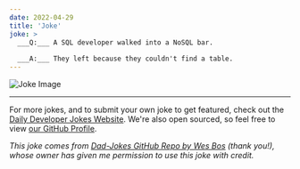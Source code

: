 ```yaml
---
date: 2022-04-29
title: 'Joke'
joke: >
  ___Q:___ A SQL developer walked into a NoSQL bar.
  
  ___A:___ They left because they couldn't find a table.
---
```



![Joke Image](https://private.xtrp.io/projects/DailyDeveloperJokes/public_image_server/images/5e1259169f6cb.png)

---

For more jokes, and to submit your own joke to get featured, check out the [Daily Developer Jokes Website](https://dailydeveloperjokes.github.io/). We're also open sourced, so feel free to view [our GitHub Profile](https://github.com/dailydeveloperjokes).


_This joke comes from [Dad-Jokes GitHub Repo by Wes Bos](https://github.com/wesbos/dad-jokes) (thank you!), whose owner has given me permission to use this joke with credit._

<!--
Joke text:
**Q:** A SQL developer walked into a NoSQL bar.

**A:** They left because they couldn't find a table.
 -->


